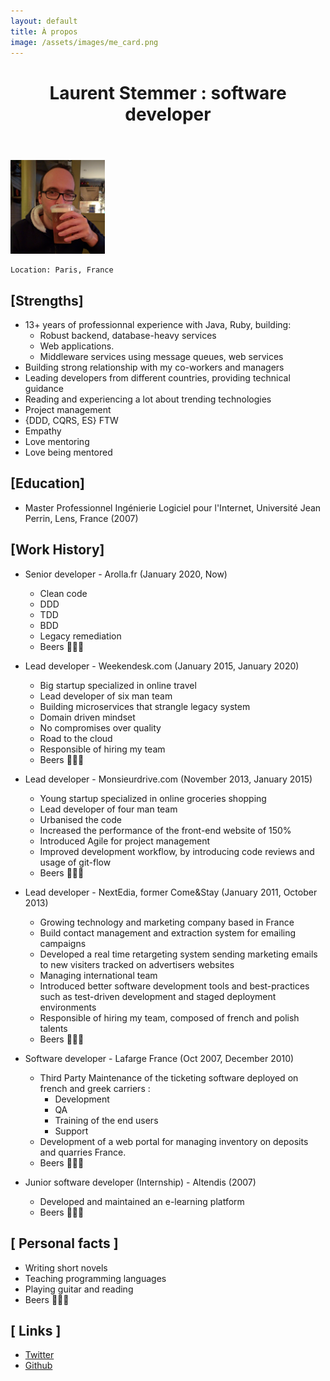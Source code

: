 ```yaml
---
layout: default
title: À propos
image: /assets/images/me_card.png
---
```


<header>
  <h1 class="landing-title">Laurent Stemmer : software developer</h1>
</header>

<img src="/assets/images/me_card.png" width="30%" class="center">

```
Location: Paris, France
```

[Strengths]
-----------

- 13+ years of professionnal experience with Java, Ruby, building:
	- Robust backend, database-heavy services 
	- Web applications.
	- Middleware services using message queues, web services
- Building strong relationship with my co-workers and managers
- Leading developers from different countries, providing technical guidance
- Reading and experiencing a lot about trending technologies
- Project management
- {DDD, CQRS, ES} FTW
- Empathy
- Love mentoring
- Love being mentored

[Education]
-----------

- Master Professionnel Ingénierie Logiciel pour l'Internet, Université Jean Perrin, Lens, France (2007)

[Work History]
--------------

- Senior developer - Arolla.fr (January 2020, Now)
    - Clean code
    - DDD
    - TDD
    - BDD
    - Legacy remediation
    - Beers 🍺🍺🍺

- Lead developer - Weekendesk.com (January 2015, January 2020)
	- Big startup specialized in online travel
	- Lead developer of six man team
	- Building microservices that strangle legacy system
	- Domain driven mindset
	- No compromises over quality
	- Road to the cloud
	- Responsible of hiring my team
	- Beers 🍺🍺🍺

- Lead developer - Monsieurdrive.com (November 2013, January 2015)
	- Young startup specialized in online groceries shopping
	- Lead developer of four man team
	- Urbanised the code
	- Increased the performance of the front-end website of 150%
	- Introduced Agile for project management
	- Improved development workflow, by introducing code reviews and usage of git-flow
	- Beers 🍺🍺🍺

- Lead developer - NextEdia, former Come&Stay (January 2011, October 2013)
	- Growing technology and marketing company based in France
	- Build contact management and extraction system for emailing campaigns
	- Developed a real time retargeting system sending marketing emails to new visiters tracked on advertisers websites
	- Managing international team
	- Introduced better software development tools and best-practices such as test-driven development and staged deployment environments
	- Responsible of hiring my team, composed of french and polish talents
	- Beers 🍺🍺🍺

- Software developer - Lafarge France (Oct 2007, December 2010)
	- Third Party Maintenance of the ticketing software deployed on french and greek carriers :
		- Development
		- QA
		- Training of the end users
		- Support
	- Development of a web portal for managing inventory on deposits and quarries France.
	- Beers 🍺🍺🍺

- Junior software developer (Internship) - Altendis (2007)
	- Developed and maintained an e-learning platform
	- Beers 🍺🍺🍺

[ Personal facts ]
------------------

- Writing short novels
- Teaching programming languages
- Playing guitar and reading
- Beers 🍺🍺🍺

[ Links ]
------------------

* [Twitter](https://twitter.com/stemlaur) <i class="fa fa-twitter"></i>
* [Github](https://github.com/stemlaur) <i class="fa fa-github-alt"></i>





